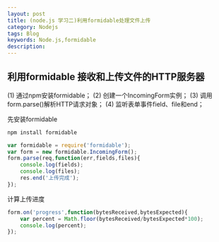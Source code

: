 ```yaml
---
layout: post
title: (node.js 学习二)利用formidable处理文件上传
category: Nodejs
tags: Blog
keywords: Node.js,formidable
description: 
---
```


## 利用formidable 接收和上传文件的HTTP服务器

(1) 通过npm安装formidable；
(2) 创建一个IncomingForm实例；
(3) 调用form.parse()解析HTTP请求对象；
(4) 监听表单事件field、file和end；

先安装formidable
```js
npm install formidable
```

```js
var formidable = require('formidable');
var form = new formidable.IncomingForm();
form.parse(req,function(err,fields,files){
	console.log(fields);
	console.log(files);
	res.end('上传完成');
});
```

计算上传进度

```js
form.on('progress',function(bytesReceived,bytesExpected){
	var percent = Math.floor(bytesReceived/bytesExpected*100);
	console.log(percent);
});
```




